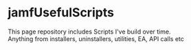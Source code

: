 # jamfUsefulScripts

This page repository includes Scripts I've build over time. \
Anything from installers, uninstallers, utilities, EA, API calls etc
